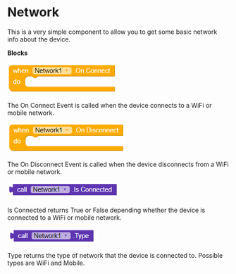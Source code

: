 # Network

This is a very simple component to allow you to get some basic network info about the device.



**Blocks**

![](/assets/OnConnect.png)

The On Connect Event is called when the device connects to a WiFi or mobile network.

![](/assets/OnDisconnect.png)

The On Disconnect Event is called when the device disconnects from a WiFi or mobile network.

![](/assets/IsConnected.png)

Is Connected returns True or False depending whether the device is connected to a WiFi or mobile network.

![](/assets/Type.png)

Type returns the type of network that the device is connected to. Possible types are WiFi and Mobile.

